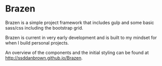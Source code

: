 # Brazen

Brazen is a simple project framework that includes gulp and some basic sass/css including the bootstrap grid.

Brazen is current in very early development and is built to my mindset for when I build personal projects.

An overview of the components and the initial styling can be found at http://ssddanbrown.github.io/Brazen.
